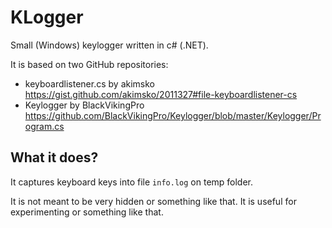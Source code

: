 # KLogger

Small (Windows) keylogger written in c# (.NET).

It is based on two GitHub repositories:
* keyboardlistener.cs by akimsko https://gist.github.com/akimsko/2011327#file-keyboardlistener-cs
* Keylogger by BlackVikingPro https://github.com/BlackVikingPro/Keylogger/blob/master/Keylogger/Program.cs

## What it does?

It captures keyboard keys into file `info.log` on temp folder.

It is not meant to be very hidden or something like that. It is useful for experimenting or something like that.